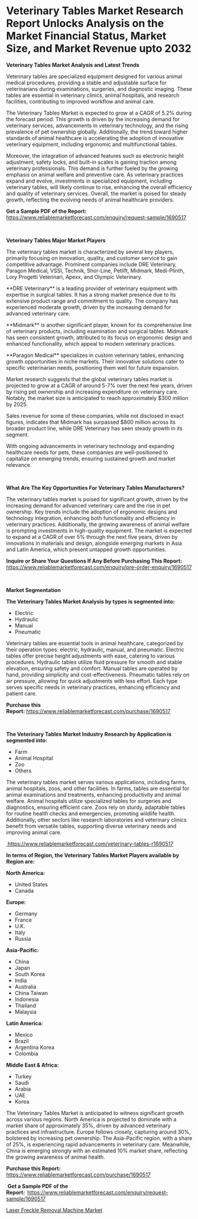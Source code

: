 <p><h1>Veterinary Tables Market Research Report Unlocks Analysis on the Market Financial Status, Market Size, and Market Revenue upto 2032</h1></p><p><strong>Veterinary Tables Market Analysis and Latest Trends</strong></p>
<p><p>Veterinary tables are specialized equipment designed for various animal medical procedures, providing a stable and adjustable surface for veterinarians during examinations, surgeries, and diagnostic imaging. These tables are essential in veterinary clinics, animal hospitals, and research facilities, contributing to improved workflow and animal care.</p><p>The Veterinary Tables Market is expected to grow at a CAGR of 5.2% during the forecast period. This growth is driven by the increasing demand for veterinary services, advancements in veterinary technology, and the rising prevalence of pet ownership globally. Additionally, the trend toward higher standards of animal healthcare is accelerating the adoption of innovative veterinary equipment, including ergonomic and multifunctional tables.</p><p>Moreover, the integration of advanced features such as electronic height adjustment, safety locks, and built-in scales is gaining traction among veterinary professionals. This demand is further fueled by the growing emphasis on animal welfare and preventive care. As veterinary practices expand and evolve, investments in specialized equipment, including veterinary tables, will likely continue to rise, enhancing the overall efficiency and quality of veterinary services. Overall, the market is poised for steady growth, reflecting the evolving needs of animal healthcare providers.</p></p>
<p><strong>Get a Sample PDF of the Report:&nbsp;</strong> <a href="https://www.reliablemarketforecast.com/enquiry/request-sample/1690517?utm_campaign=2758&utm_medium=2&utm_source=Github&utm_content=ia&utm_term=03032025&utm_id=veterinary-tables">https://www.reliablemarketforecast.com/enquiry/request-sample/1690517</a></p>
<p>&nbsp;</p>
<p><strong>Veterinary Tables Major Market Players</strong></p>
<p><p>The veterinary tables market is characterized by several key players, primarily focusing on innovation, quality, and customer service to gain competitive advantage. Prominent companies include DRE Veterinary, Paragon Medical, VSSI, Technik, Shor-Line, Petlift, Midmark, Medi-Plinth, Lory Progetti Veterinari, Apexx, and Olympic Veterinary.</p><p>**DRE Veterinary** is a leading provider of veterinary equipment with expertise in surgical tables. It has a strong market presence due to its extensive product range and commitment to quality. The company has experienced moderate growth, driven by the increasing demand for advanced veterinary care.</p><p>**Midmark** is another significant player, known for its comprehensive line of veterinary products, including examination and surgical tables. Midmark has seen consistent growth, attributed to its focus on ergonomic design and enhanced functionality, which appeal to modern veterinary practices.</p><p>**Paragon Medical** specializes in custom veterinary tables, enhancing growth opportunities in niche markets. Their innovative solutions cater to specific veterinarian needs, positioning them well for future expansion.</p><p>Market research suggests that the global veterinary tables market is projected to grow at a CAGR of around 5-7% over the next few years, driven by rising pet ownership and increasing expenditure on veterinary care. Notably, the market size is anticipated to reach approximately $300 million by 2025.</p><p>Sales revenue for some of these companies, while not disclosed in exact figures, indicates that Midmark has surpassed $800 million across its broader product line, while DRE Veterinary has seen steady growth in its segment.</p><p>With ongoing advancements in veterinary technology and expanding healthcare needs for pets, these companies are well-positioned to capitalize on emerging trends, ensuring sustained growth and market relevance.</p></p>
<p>&nbsp;</p>
<p><strong>What Are The Key Opportunities For Veterinary Tables Manufacturers?</strong></p>
<p><p>The veterinary tables market is poised for significant growth, driven by the increasing demand for advanced veterinary care and the rise in pet ownership. Key trends include the adoption of ergonomic designs and technology integration, enhancing both functionality and efficiency in veterinary practices. Additionally, the growing awareness of animal welfare is prompting investments in high-quality equipment. The market is expected to expand at a CAGR of over 5% through the next five years, driven by innovations in materials and design, alongside emerging markets in Asia and Latin America, which present untapped growth opportunities.</p></p>
<p><strong>Inquire or Share Your Questions If Any Before Purchasing This Report:</strong> <a href="https://www.reliablemarketforecast.com/enquiry/pre-order-enquiry/1690517?utm_campaign=2758&utm_medium=2&utm_source=Github&utm_content=ia&utm_term=03032025&utm_id=veterinary-tables">https://www.reliablemarketforecast.com/enquiry/pre-order-enquiry/1690517</a></p>
<p>&nbsp;</p>
<p><strong>Market Segmentation</strong></p>
<p><strong>The Veterinary Tables Market Analysis by types is segmented into:</strong></p>
<p><ul><li>Electric</li><li>Hydraulic</li><li>Manual</li><li>Pneumatic</li></ul></p>
<p><p>Veterinary tables are essential tools in animal healthcare, categorized by their operation types: electric, hydraulic, manual, and pneumatic. Electric tables offer precise height adjustments with ease, catering to various procedures. Hydraulic tables utilize fluid pressure for smooth and stable elevation, ensuring safety and comfort. Manual tables are operated by hand, providing simplicity and cost-effectiveness. Pneumatic tables rely on air pressure, allowing for quick adjustments with less effort. Each type serves specific needs in veterinary practices, enhancing efficiency and patient care.</p></p>
<p><strong>Purchase this Report:&nbsp;</strong><a href="https://www.reliablemarketforecast.com/purchase/1690517?utm_campaign=2758&utm_medium=2&utm_source=Github&utm_content=ia&utm_term=03032025&utm_id=veterinary-tables">https://www.reliablemarketforecast.com/purchase/1690517</a></p>
<p>&nbsp;</p>
<p><strong>The Veterinary Tables Market Industry Research by Application is segmented into:</strong></p>
<p><ul><li>Farm</li><li>Animal Hospital</li><li>Zoo</li><li>Others</li></ul></p>
<p><p>The veterinary tables market serves various applications, including farms, animal hospitals, zoos, and other facilities. In farms, tables are essential for animal examinations and treatments, enhancing productivity and animal welfare. Animal hospitals utilize specialized tables for surgeries and diagnostics, ensuring efficient care. Zoos rely on sturdy, adaptable tables for routine health checks and emergencies, promoting wildlife health. Additionally, other sectors like research laboratories and veterinary clinics benefit from versatile tables, supporting diverse veterinary needs and improving animal care.</p></p>
<p><a href="https://www.reliablemarketforecast.com/veterinary-tables-r1690517?utm_campaign=2758&utm_medium=2&utm_source=Github&utm_content=ia&utm_term=03032025&utm_id=veterinary-tables">&nbsp;https://www.reliablemarketforecast.com/veterinary-tables-r1690517</a></p>
<p><strong>In terms of Region, the Veterinary Tables Market Players available by Region are:</strong></p>
<p>
    <p> <strong> North America: </strong>
        <ul>
            <li>United States</li>
            <li>Canada</li>
        </ul>
        </p> 
    <p> <strong> Europe: </strong>
        <ul>
            <li>Germany</li>
            <li>France</li>
            <li>U.K.</li>
            <li>Italy</li>
            <li>Russia</li>
        </ul>
        </p> 
    <p> <strong> Asia-Pacific: </strong>
        <ul>
            <li>China</li>
            <li>Japan</li>
            <li>South Korea</li>
            <li>India</li>
            <li>Australia</li>
            <li>China Taiwan</li>
            <li>Indonesia</li>
            <li>Thailand</li>
            <li>Malaysia</li>
        </ul>
        </p> 
    <p> <strong> Latin America: </strong>
        <ul>
            <li>Mexico</li>
            <li>Brazil</li>
            <li>Argentina Korea</li>
            <li>Colombia</li>
        </ul>
        </p> 
    <p> <strong> Middle East & Africa: </strong>
        <ul>
            <li>Turkey</li>
            <li>Saudi</li>
            <li>Arabia</li>
            <li>UAE</li>
            <li>Korea</li>
        </ul>
    </p>
    </p>
<p><p>The Veterinary Tables Market is anticipated to witness significant growth across various regions. North America is projected to dominate with a market share of approximately 35%, driven by advanced veterinary practices and infrastructure. Europe follows closely, capturing around 30%, bolstered by increasing pet ownership. The Asia-Pacific region, with a share of 25%, is experiencing rapid advancements in veterinary care. Meanwhile, China is emerging strongly with an estimated 10% market share, reflecting the growing awareness of animal health.</p></p>
<p><strong>Purchase this Report: </strong><a href="https://www.reliablemarketforecast.com/purchase/1690517?utm_campaign=2758&utm_medium=2&utm_source=Github&utm_content=ia&utm_term=03032025&utm_id=veterinary-tables">https://www.reliablemarketforecast.com/purchase/1690517</a></p>
<p>&nbsp;<strong>Get a Sample PDF of the Report:&nbsp;&nbsp;</strong><a href="https://www.reliablemarketforecast.com/enquiry/request-sample/1690517?utm_campaign=2758&utm_medium=2&utm_source=Github&utm_content=ia&utm_term=03032025&utm_id=veterinary-tables">https://www.reliablemarketforecast.com/enquiry/request-sample/1690517</a></p>
<p><strong></strong></p>
<p><p><a href="https://github.com/menzolugarf5/Market-Research-Report-List-1/blob/main/laser-freckle-removal-machine-market.md?utm_campaign=2758&utm_medium=2&utm_source=Github&utm_content=ia&utm_term=03032025&utm_id=veterinary-tables">Laser Freckle Removal Machine Market</a></p></p>